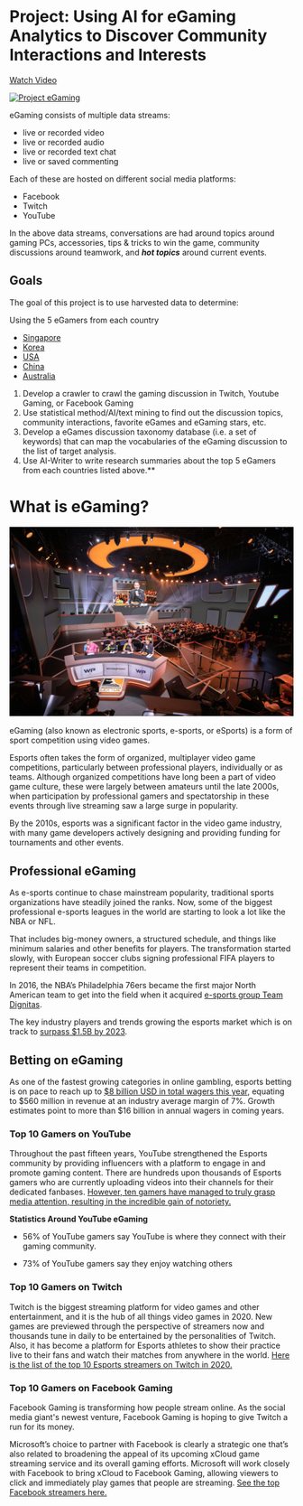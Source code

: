  # Project: Using AI for eGaming Analytics to Discover Community Interactions and Interests 

[Watch Video](https://www.youtube.com/watch?v=xxx)

[![Project eGaming](https://img.youtube.com/vi/xxx/0.jpg)](https://www.youtube.com/watch?v=xxx)

eGaming consists of multiple data streams:

- live or recorded video
- live or recorded audio
- live or recorded text chat
- live or saved commenting

Each of these are hosted on different social media platforms:

- Facebook
- Twitch
- YouTube

In the above data streams, conversations are had around topics around gaming PCs, accessories, tips & tricks to win the game, community discussions around teamwork, and ***hot topics*** around current events.  

## Goals

The goal of this project is to use harvested data to determine:

Using the 5 eGamers from each country 

- [Singapore](https://www.esportsearnings.com/countries/sg)
- [Korea](https://www.esportsearnings.com/countries/kr)
- [USA](https://www.esportsearnings.com/countries/us)
- [China](https://www.esportsearnings.com/countries/cn)
- [Australia](https://www.esportsearnings.com/countries/au) 

1. Develop a crawler to crawl the gaming discussion in Twitch, Youtube Gaming, or Facebook Gaming
2. Use statistical method/AI/text mining to find out the discussion topics, community interactions, favorite eGames and eGaming stars, etc.
3. Develop a eGames discussion taxonomy database (i.e. a set of keywords) that can map the vocabularies of the eGaming discussion to the list of target analysis.
4. Use AI-Writer to write research summaries about the top 5 eGamers from each countries listed above.**

# What is eGaming?

![image](images/egaming.jpg)

eGaming (also known as electronic sports, e-sports, or eSports) is a form of sport competition using video games.

Esports often takes the form of organized, multiplayer video game competitions, particularly between professional players, individually or as teams. Although organized competitions have long been a part of video game culture, these were largely between amateurs until the late 2000s, when participation by professional gamers and spectatorship in these events through live streaming saw a large surge in popularity.

By the 2010s, esports was a significant factor in the video game industry, with many game developers actively designing and providing funding for tournaments and other events.

## Professional eGaming

As e-sports continue to chase mainstream popularity, traditional sports organizations have steadily joined the ranks. Now, some of the biggest professional e-sports leagues in the world are starting to look a lot like the NBA or NFL. 

That includes big-money owners, a structured schedule, and things like minimum salaries and other benefits for players. The transformation started slowly, with European soccer clubs signing professional FIFA players to represent their teams in competition. 

In 2016, the NBA’s Philadelphia 76ers became the first major North American team to get into the field when it acquired [e-sports group Team Dignitas](https://www.theverge.com/2016/9/26/13057934/nba-philadelphia-76ers-buy-esports-team-dignitas).

The key industry players and trends growing the esports market which is on track to [surpass $1.5B by 2023](https://www.businessinsider.com/esports-ecosystem-market-report).

## Betting on eGaming

As one of the fastest growing categories in online gambling, esports betting is on pace to reach up to [$8 billion USD in total wagers this year](https://venturebeat.com/2019/06/03/betting-is-esports-biggest-and-most-underappreciated-opportunity/), equating to $560 million in revenue at an industry average margin of 7%. Growth estimates point to more than $16 billion in annual wagers in coming years.

### Top 10 Gamers on YouTube

Throughout the past fifteen years, YouTube strengthened the Esports community by providing influencers with a platform to engage in and promote gaming content. There are hundreds upon thousands of Esports gamers who are currently uploading videos into their channels for their dedicated fanbases. [However, ten gamers have managed to truly grasp media attention, resulting in the incredible gain of notoriety.](https://www.lineups.com/esports/top-10-gamers-on-youtube/)

**Statistics Around YouTube eGaming**

- 56% of YouTube gamers say YouTube is where they connect with their gaming community.

- 73% of YouTube gamers say they enjoy watching others

### Top 10 Gamers on Twitch

Twitch is the biggest streaming platform for video games and other entertainment, and it is the hub of all things video games in 2020. New games are previewed through the perspective of streamers now and thousands tune in daily to be entertained by the personalities of Twitch. Also, it has become a platform for Esports athletes to show their practice live to their fans and watch their matches from anywhere in the world. [Here is the list of the top 10 Esports streamers on Twitch in 2020.](https://www.lineups.com/esports/top-10-esports-twitch-streamers/)

### Top 10 Gamers on Facebook Gaming

Facebook Gaming is transforming how people stream online. As the social media giant's newest venture, Facebook Gaming is hoping to give Twitch a run for its money.

Microsoft’s choice to partner with Facebook is clearly a strategic one that’s also related to broadening the appeal of its upcoming xCloud game streaming service and its overall gaming efforts. Microsoft will work closely with Facebook to bring xCloud to Facebook Gaming, allowing viewers to click and immediately play games that people are streaming.  [See the top Facebook streamers here.](
https://www.ranker.com/list/best-facebook-gaming-streamers/ranker-games)




